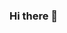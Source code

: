 ### Hi there 👋

<!--
**Astatine1088/Astatine1088** is a ✨ _special_ ✨ repository because its `README.md` (this file) appears on your GitHub profile.

Here are some ideas to get you started:

- 🔭 I’m currently working on 'Myself'.
- 🌱 I’m currently studying at Government Engineering College Barton Hill, Thiruvananthapuram.
- 👯 I’m looking to collaborate on collective learning of C Program with like-minded enthusiasts.
- 🤔 I’m looking for help in getting a worthy opening to my Graduation.
- 💬 Ask me anything and I am accountable to answer everything I know.
- 📫 How to reach me: gmail(abhiramkovilakam123@gmail.com)
- 😄 Pronouns: He/Him
- ⚡ Fun fact: Dark Matter is a Hypothesis........LOL😂
-->
